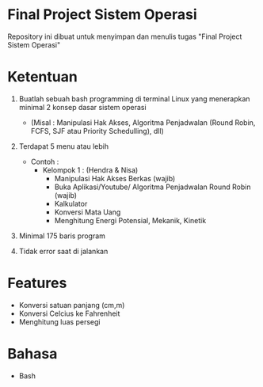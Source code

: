 # Final Project Sistem Operasi
Repository ini dibuat untuk menyimpan dan menulis tugas "Final Project Sistem Operasi"

# Ketentuan 
1. Buatlah sebuah bash programming di terminal Linux yang menerapkan minimal 2 konsep dasar sistem operasi
    - (Misal : Manipulasi Hak Akses, Algoritma Penjadwalan (Round Robin, FCFS, SJF atau Priority Schedulling), dll)
2. Terdapat 5 menu atau lebih
    - Contoh :
      - Kelompok 1 : (Hendra & Nisa)
          - Manipulasi Hak Akses Berkas (wajib)
          - Buka Aplikasi/Youtube/ Algoritma Penjadwalan Round Robin (wajib) 
          - Kalkulator
          - Konversi Mata Uang
          - Menghitung Energi Potensial, Mekanik, Kinetik

4. Minimal 175 baris program
5. Tidak error saat di jalankan

# Features
- Konversi satuan panjang (cm,m)
- Konversi Celcius ke Fahrenheit
- Menghitung luas persegi

# Bahasa
- Bash

